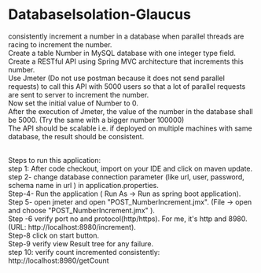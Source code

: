 # DatabaseIsolation-Glaucus
consistently increment a number in a database when parallel threads are racing to increment the number.<br>
Create a table Number in MySQL database with one integer type field.<br>
Create a RESTful API using Spring MVC architecture that increments this number.<br>
Use Jmeter (Do not use postman because it does not send parallel requests) to call this API with 5000 users so that a lot of parallel requests are sent to server to increment the number.<br>
Now set the initial value of Number to 0.<br>
After the execution of Jmeter, the value of the number in the database shall be 5000. (Try the same with a bigger number 100000)<br>
The API should be scalable i.e. if deployed on multiple machines with same database, the result should be consistent.<br><br>

Steps to run this application:<br>
step 1: After code checkout, import on your IDE and click on maven update.<br>
step 2- change database connection parameter (like url, user, password, schema name in url ) in application.properties.<br>
Step-4- Run the application (	Run As -> Run as spring boot application).<br>
Step 5-  open jmeter and open "POST_NumberIncrement.jmx". (File -> open and choose "POST_NumberIncrement.jmx" ).<br>
Step -6  verify port no and protocol(http/https). For me, it's http and 8980. (URL: http://localhost:8980/increment).<br>
Step-8 click on start button.<br>
Step-9 verify view Result tree for any failure.<br>
step 10: verify count incremented consistently: http://localhost:8980/getCount<br>
